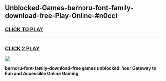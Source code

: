 
## Unblocked-Games-bernoru-font-family-download-free-Play-Online-#n0cci
<h3>
<a href="https://premium.freeplayer.one?title=bernoru-font-family-download-free&ref=27F">CLICK TO PLAY</a></h3>
<hr>

<h3>
<a href="https://premium.freeplayer.one?title=bernoru-font-family-download-free&ref=27F">CLICK 2 PLAY</a>
  
</h3>

<a href="https://premium.freeplayer.one?title=bernoru-font-family-download-free&ref=27F"><img src="https://clearcache.store/games.png"></a>


**bernoru-font-family-download-free games unblocked: Your Gateway to Fun and Accessible Online Gaming**
